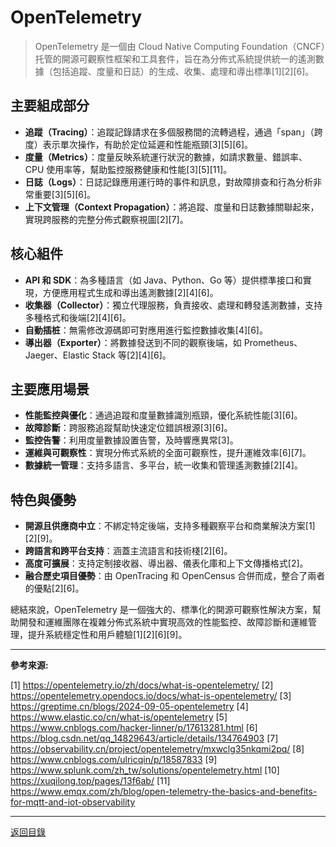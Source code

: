 # OpenTelemetry

> OpenTelemetry 是一個由 Cloud Native Computing Foundation（CNCF）托管的開源可觀察性框架和工具套件，旨在為分佈式系統提供統一的遙測數據（包括追蹤、度量和日誌）的生成、收集、處理和導出標準[1][2][6]。

## 主要組成部分

- **追蹤（Tracing）**：追蹤記錄請求在多個服務間的流轉過程，通過「span」（跨度）表示單次操作，有助於定位延遲和性能瓶頸[3][5][6]。
- **度量（Metrics）**：度量反映系統運行狀況的數據，如請求數量、錯誤率、CPU 使用率等，幫助監控服務健康和性能[3][5][11]。
- **日誌（Logs）**：日誌記錄應用運行時的事件和訊息，對故障排查和行為分析非常重要[3][5][6]。
- **上下文管理（Context Propagation）**：將追蹤、度量和日誌數據關聯起來，實現跨服務的完整分佈式觀察視圖[2][7]。

## 核心組件

- **API 和 SDK**：為多種語言（如 Java、Python、Go 等）提供標準接口和實現，方便應用程式生成和導出遙測數據[2][4][6]。
- **收集器（Collector）**：獨立代理服務，負責接收、處理和轉發遙測數據，支持多種格式和後端[2][4][6]。
- **自動插桩**：無需修改源碼即可對應用進行監控數據收集[4][6]。
- **導出器（Exporter）**：將數據發送到不同的觀察後端，如 Prometheus、Jaeger、Elastic Stack 等[2][4][6]。

## 主要應用場景

- **性能監控與優化**：通過追蹤和度量數據識別瓶頸，優化系統性能[3][6]。
- **故障診斷**：跨服務追蹤幫助快速定位錯誤根源[3][6]。
- **監控告警**：利用度量數據設置告警，及時響應異常[3]。
- **運維與可觀察性**：實現分佈式系統的全面可觀察性，提升運維效率[6][7]。
- **數據統一管理**：支持多語言、多平台，統一收集和管理遙測數據[2][4]。

## 特色與優勢

- **開源且供應商中立**：不綁定特定後端，支持多種觀察平台和商業解決方案[1][2][9]。
- **跨語言和跨平台支持**：涵蓋主流語言和技術棧[2][6]。
- **高度可擴展**：支持定制接收器、導出器、儀表化庫和上下文傳播格式[2]。
- **融合歷史項目優勢**：由 OpenTracing 和 OpenCensus 合併而成，整合了兩者的優點[2][6]。

總結來說，OpenTelemetry 是一個強大的、標準化的開源可觀察性解決方案，幫助開發和運維團隊在複雜分佈式系統中實現高效的性能監控、故障診斷和運維管理，提升系統穩定性和用戶體驗[1][2][6][9]。

---

**參考來源:**

[1] https://opentelemetry.io/zh/docs/what-is-opentelemetry/
[2] https://opentelemetry.opendocs.io/docs/what-is-opentelemetry/
[3] https://greptime.cn/blogs/2024-09-05-opentelemetry
[4] https://www.elastic.co/cn/what-is/opentelemetry
[5] https://www.cnblogs.com/hacker-linner/p/17613281.html
[6] https://blog.csdn.net/qq_14829643/article/details/134764903
[7] https://observability.cn/project/opentelemetry/mxwclg35nkqmi2pq/
[8] https://www.cnblogs.com/ulricqin/p/18587833
[9] https://www.splunk.com/zh_tw/solutions/opentelemetry.html
[10] https://xuqilong.top/pages/13f6ab/
[11] https://www.emqx.com/zh/blog/open-telemetry-the-basics-and-benefits-for-mqtt-and-iot-observability

---

[返回目錄](./../README.md)
